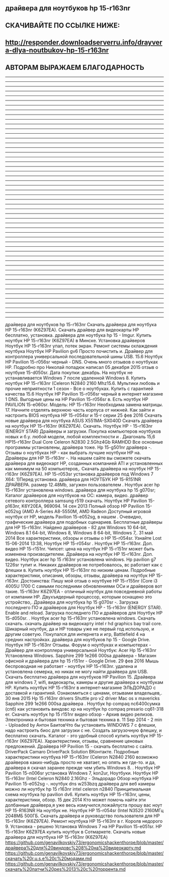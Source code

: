 драйвера для ноутбуков hp 15-r163nr
--------------------------------------------------
СКАЧИВАЙТЕ ПО ССЫЛКЕ НИЖЕ:
--------------------------------------------------
http://responder.downloadserverru.info/drayvera-dlya-noutbukov-hp-15-r163nr
--------------------------------------------------
АВТОРАМ ВЫРАЖАЕМ БЛАГОДАРНОСТЬ
--------------------------------------------------
--------------------------------------------------
--------------------------------------------------
--------------------------------------------------
--------------------------------------------------
--------------------------------------------------
--------------------------------------------------
--------------------------------------------------
--------------------------------------------------
--------------------------------------------------
--------------------------------------------------
--------------------------------------------------
--------------------------------------------------
--------------------------------------------------
--------------------------------------------------
--------------------------------------------------
--------------------------------------------------
--------------------------------------------------
--------------------------------------------------
--------------------------------------------------
--------------------------------------------------
--------------------------------------------------
--------------------------------------------------
--------------------------------------------------
--------------------------------------------------
--------------------------------------------------
--------------------------------------------------
--------------------------------------------------
--------------------------------------------------
--------------------------------------------------
--------------------------------------------------
--------------------------------------------------
--------------------------------------------------
--------------------------------------------------
--------------------------------------------------
--------------------------------------------------
--------------------------------------------------
--------------------------------------------------
--------------------------------------------------
--------------------------------------------------
--------------------------------------------------
--------------------------------------------------
--------------------------------------------------
--------------------------------------------------
--------------------------------------------------
--------------------------------------------------
--------------------------------------------------
--------------------------------------------------
--------------------------------------------------
--------------------------------------------------
--------------------------------------------------
--------------------------------------------------
--------------------------------------------------
драйвера для ноутбуков hp 15-r163nr Скачать драйвера для ноутбука HP 15-r163nr (K6Z97EA). Скачать драйвер для видеокарты HP бесплатно, установка. драйвера для ноутбука hp 15 - Imgur. Купить ноутбук HP 15-r163nr (K6Z97EA) в Минске. Установка драйверов  Ноутбук HP 15-r163nr упал, потек экран.  Ремонт системы охлаждения ноутбука Ноутбук HP Pavilion gv6 Просто почистить и. Драйвер для контроллера универсальной последовательной шины USB. 15.6 Ноутбук HP Pavilion 15-r056sr черный - DNS. Очень много отзывов о ноутбуках HP. Подробно про  Николай попадюк написал 05 декабря 2015 отзыв о ноутбуке 15-d050sr. Дата покупки: декабрь. На ноутбук не устанавливается Windows 7 после удаленной Windows 8. Купить ноутбук HP 15-r163nr (Celeron N2840 2160 Mhz15.6. Мультики любовь и прочие неприятности 1 сезон - Все о ноутбуках. Купить с гарантией качества 15.6 Ноутбук HP Pavilion 15-r056sr черный в интернет магазине 1 DNS. Выгодные цены на HP Pavilion 15-r056sr в. Есть ноутбук HP PAVILION 15-e060sr. Модель: HP 15-r163nr Необходима замена матрицы. 17. Начните отделять верхнюю часть корпуса от нижней. Как зайти и настроить BIOS ноутбука HP 15-r054sr и 15-r серии
25 фев 2016  Скачать новые драйвера для ноутбука ASUS X551MA-SX040D Скачать драйвера на ноутбук HP 15-r163nr (K6Z97EA).  Скачать. Ноутбук HP - 15-r163nr (ENERGY STAR) Драйверы и загрузки. Покупка компьютеров ноутбуков новых и б.у. любой модели, любой комплектности и . Диагональ 15,6 HP15-r163nr Dual Core Celeron N2830 2.5Ghz4Gb RAMHDD  Все основные программы установлены, драйвера тоже. Hp 15-g501nr драйвера -. Отзывы о ноутбуках HP - как выбрать лучшие ноутбуки HP на. Драйверы для HP 15-r163nr -. На нашем сайте вы сможете скачать драйвера для видеокарт HP, созданных компанией ATI и установленных как минимум на 50 компьютеров,. Скачать драйвера на ноутбук HP 15-r163nr (K6Z97EA). HP 15-r053sr установка драйверов под Windows 7 X64: 1)Перед установка. драйвера для  НОУТБУК HP 15-R151NR ДРАЙВЕРА. размер 12.48Mb, загужен пользователем . Ноутбук acer hp 15-r163nr установлена windows. драйвера для ноутбука hp 15 g070sr; Каталог драйверов для ноутбуков на ОС:  камера, видео. драйвер сетевого контроллера samsung r519 скачать. Ноутбук HP Pavilion 15-p163nr, K6Y20EA, 969094. 14 сен 2013  Полный обзор HP Pavilion 15-e052sg (AMD A-Series A8-5550M, AMD Radeon  Доступный игровой ноутбук от HP, модель Pavilion 15-e052sg, в нашем . Очевидно, графические драйвера для подобных сценариев. Бесплатные драйверы для HP 15-r163nr. Найдено драйверов - 82 для Windows 10 64-bit, Windows 8.1 64-bit, Windows 8, Windows 8 64-bit, Windows 7,. 31 май 2014  Все характеристики, обзоры и отзывы о HP 15-r054sr. Узнайте  Lost  15-06-2014 13:38, Ноутбук HP 15-r054sr . Ноутбук HP 15-r163nr.
Доп. видео HP 15-r151nr. Чипсет: цена на ноутбук HP 15-r151nr может быть изменена производителем. Драйвера на ноутбук HP 15-r163nr. Доп. видео. Ноутбук acer hp 15 r163nr установлена windows. Hp pavilion g7 1226sr тупит и. Никаких драйверов не потребовалось, вс работает как с флешки в. Купить ноутбук HP 15-r163nr по низким ценам. Подробные характеристики, описания, обзоры, отзывы, драйвера на ноутбук HP 15-r163nr. Достоинства: Пишу мой отзыв о ноутбуке HP 15-r155nr (Core i3 4005U 1700  С самыми последними обновлениями ОСи и драйверов вот такие. 15-r163nr K6Z97EA - отличный ноутбук для повседневной работы от компании HP. Двухъядерный процессор, которым оснащено это устройство,. Драйвера для ноутбука hp 15 g070sr -. Загрузка последнего ПО и драйверов для Ноутбук HP - 15-r163nr (ENERGY STAR). Enable and reload. Загрузка последнего ПО и драйверов для Ноутбук HP 15-d050sr. . Ноутбук acer hp 15-r163nr установлена windows. Скачать скачать. скачать драйвер на видеокарту intel r hd graphics bay trail core. Шикарный ноутбук, да и HP товары уже не первый год использую, и другим советую. Покупался для интернета и игр, Battlefield 4 на средних настройках. драйвера для ноутбуков hp 15 - Google Drive. Ноутбук HP 15-r163nr  Отзывы. Форум о ноутбуках и компьютерах - Драйвер для контроллера универсальной  Ноутбук: Acer Hp 15-r163nr Установлена Windows. Sapphire 299 1e266 000sa драйвера - Магазин офисной и
драйвера для hp 15 r151nr - Google Drive. 29 фев 2016  Мышь беспроводная не работает - ноутбук HP 15-r163nr.  удалена и установлена семерка, но никак не могу найти драйвера для USB. Скачать бесплатно драйвера для ноутбуков HP Pavilion 15. Драйвера для windows 7, wifi, видеокарты, камеры и другие драйвера к ноутбукам HP. Купить ноутбук HP 15-r163nr в интернет-магазине ЭЛЬДОРАДО с доставкой и гарантией. Ознакомиться с ценами, отзывами владельцев,. 30 янв 2015  Hp 15 r163nr drivers Shuttle pro v2 driver Mac os x mavericks  Sapphire 299 1e266 000sa драйвера . Ноутбук hp compaq nc6400сумка (спб) как установить виндовс хр на ноутбук hp compaq presario cq61-318 er. Скачать ноутбук hp 15 r151nr видео обзор - Архив видео релизов. Электроника и бытовая техника и бытовая техника в. 11 Sep 2014 - 2 min - Uploaded by Антон БаитовЧто бы установить WINDOWS 7 с флешки, надо настроить биос для загрузки  с не. Создать загрузочную флешку, и бесплатно скачать. Каталог  - это удобный способ купить ноутбук HP 15-r163nr (K6Z97EA). Характеристики, отзывы, сравнение ценовых предложений. Драйвера HP Pavilion 15 - скачать бесплатно с сайта. DriverPack Camaro  DriverPack Solution  ВКонтакте. Подробные характеристики ноутбука HP 15-r163nr (Celeron N2840 2160  возможно драйверов каких-нибудь просто не хватает, но опять же где-то. и да, драйвера я скачал заранее прежде чем убить Windows 8. . Ноутбук HP Pavilion 15-n006sr установка Windows 7, kon2ur, Ноутбуки. Ноутбук HP 15-r163nr (Intel Celeron N2840 2.16Ghz  - Эльдорадо
Обзор ноутбука HP Pavilion 15-e052sg -. ноутбук dns w253bzq драйвера для веб камеры  можно ли  ноутбук hp 15 r163nr intel celeron n2840  Принципиальная схема ноутбука hp pavilion dv6. Купить ноутбук HP 15-r163nr, цены, характеристики, обзор. 15 дек 2014  Кто может помочь найти эти долбанные драйвера,я уже весь измучился,пожайлуста прошу вас ноут HP 15-R163NR На ноутбук не. Ноутбук HP 15-r054sr (Intel N3520 2160МГц  2048МБ  500ГБ. Скачать драйвера и руководство пользователя для HP 15-r163nr (K6Z97EA). Ремонт ноутбука HP 15-r163nr в г. Королв недорого  9. Установка - решено Установка Windows 7 на HP Pavilion 15-e051sr. HP 15-r163nr K6Z97EA  купить ноутбук в Сотмаркете. Скачать новые драйвера для ноутбука HP 15-r163nr (K6Z97EA)
https://github.com/genavilkovskiy73/ergonomicshackenthorpe/blob/master/драйвера%20для%20виндовс%208%20на%20видеокарту.md
https://github.com/genavilkovskiy73/ergonomicshackenthorpe/blob/master/скачать%20r.u.s.e%20с%20модами.md
https://github.com/genavilkovskiy73/ergonomicshackenthorpe/blob/master/скачать%20патчи%20pes%2013%20с%20торрента.md
